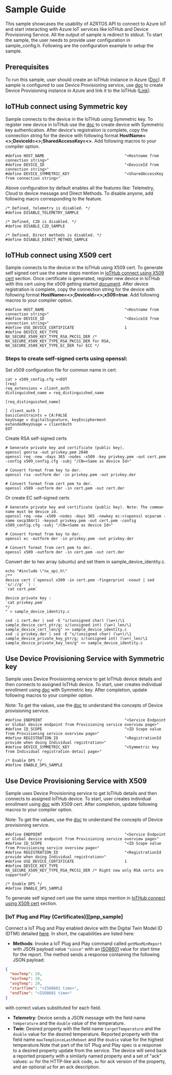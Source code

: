 # Sample Guide

This sample showcases the usability of AZRTOS API to connect to Azure IoT and start interacting with Azure IoT services like IoTHub and Device Provisioning Service. All the output of sample is redirect to stdout. To start the sample, the user needs to provide user configuration in sample_config.h. Following are the configuration example to setup the sample.

## Prerequisites
To run this sample, user should create an IoTHub instance in Azure ([Doc](https://docs.microsoft.com/en-us/azure/iot-hub/iot-hub-create-through-portal#create-an-iot-hub)). If sample is configured to use Device Provisioning service, use [doc](https://docs.microsoft.com/en-us/azure/iot-dps/quick-setup-auto-provision#create-a-new-iot-hub-device-provisioning-service) to create Device Provisioning instance in Azure and link it to the IoTHub ([Link](https://docs.microsoft.com/en-us/azure/iot-dps/quick-setup-auto-provision#link-the-iot-hub-and-your-device-provisioning-service)).

## IoTHub connect using Symmetric key

Sample connects to the device in the IoTHub using Symmetric key. To register new device in IoTHub use the [doc](https://docs.microsoft.com/en-us/azure/iot-hub/iot-hub-create-through-portal#register-a-new-device-in-the-iot-hub) to create device with Symmetric key authentication. After device's registration is complete, copy the connection string for the device with following format **HostName=<>;DeviceId=<>;SharedAccessKey=<>**. Add following macros to your compiler option.

```
#define HOST_NAME                                   "<Hostname from connection string>"
#define DEVICE_ID                                   "<DeviceId from connection string>"
#define DEVICE_SYMMETRIC_KEY                        "<SharedAccessKey from connection string>"
```
Above configuration by default enables all the features like: Telemetry, Cloud to device message and Direct Methods. To disable anyone, add following macro corresponding to the feature.

```
/* Defined, telemetry is disabled. */
#define DISABLE_TELEMETRY_SAMPLE

/* Defined, C2D is disabled. */
#define DISABLE_C2D_SAMPLE

/* Defined, Direct methods is disabled. */
#define DISABLE_DIRECT_METHOD_SAMPLE

```

## IoTHub connect using X509 cert

Sample connects to the device in the IoTHub using X509 cert. To generate self signed cert use the same steps mention in [IoTHub connect using X509 cert](#iothub-connect-using-x509-cert) section. Once certificate is generated, register new device in IoTHub with this cert using the x509 getting started [document](https://docs.microsoft.com/en-us/azure/iot-hub/iot-hub-security-x509-get-started). After device registration is complete, copy the connection string for the device with following format **HostName=<>;DeviceId=<>;x509=true**. Add following macros to your compiler option.

```
#define HOST_NAME                                   "<Hostname from connection string>"
#define DEVICE_ID                                   "<DeviceId from connection string>"
#define USE_DEVICE_CERTIFICATE                      1
#define DEVICE_KEY_TYPE                             NX_SECURE_X509_KEY_TYPE_RSA_PKCS1_DER /* NX_SECURE_X509_KEY_TYPE_RSA_PKCS1_DER for RSA, NX_SECURE_X509_KEY_TYPE_EC_DER for ECC */
```

### Steps to create self-signed certs using openssl:

Set x509 configuration file for common name in cert.
```
cat > x509_config.cfg <<EOT
[req]
req_extensions = client_auth
distinguished_name = req_distinguished_name

[req_distinguished_name]

[ client_auth ]
basicConstraints = CA:FALSE
keyUsage = digitalSignature, keyEncipherment
extendedKeyUsage = clientAuth
EOT
```

Create RSA self-signed certs
```
# Generate private key and certificate (public key).
openssl genrsa -out privkey.pem 2048
openssl req -new -days 365 -nodes -x509 -key privkey.pem -out cert.pem -config x509_config.cfg -subj "/CN=<Same as device Id>"

# Convert format from key to der.
openssl rsa -outform der -in privkey.pem -out privkey.der 

# Convert format from cert pem to der.
openssl x509 -outform der -in cert.pem -out cert.der
```

Or create EC self-signed certs
```
# Generate private key and certificate (public key). Note: The comman name must be device id.
openssl req -new -x509 -nodes -days 365 -newkey ec:<(openssl ecparam -name secp384r1) -keyout privkey.pem -out cert.pem -config x509_config.cfg -subj "/CN=<Same as device Id>"

# Convert format from key to der.
openssl ec -outform der -in privkey.pem -out privkey.der

# Convert format from cert pem to der.
openssl x509 -outform der -in cert.pem -out cert.der
```

Convert der to hex array (ubuntu) and set them in sample_device_identity.c.
```
echo "#include \"nx_api.h\"
/**
device cert (`openssl x509 -in cert.pem -fingerprint -noout | sed 's/://g' `) :
`cat cert.pem`

device private key :
`cat privkey.pem`
*/
" > sample_device_identity.c

xxd -i cert.der | sed -E "s/(unsigned char) (\w+)/\1 sample_device_cert_ptr/g; s/(unsigned int) (\w+)_len/\1 sample_device_cert_len/g" >> sample_device_identity.c
xxd -i privkey.der | sed -E "s/(unsigned char) (\w+)/\1 sample_device_private_key_ptr/g; s/(unsigned int) (\w+)_len/\1 sample_device_private_key_len/g" >> sample_device_identity.c
```


## Use Device Provisioning Service with Symmetric key

Sample uses Device Provisioning service to get IoTHub device details and then connects to assigned IoTHub device. To start, user creates individual enrollment using [doc](https://docs.microsoft.com/en-us/azure/iot-dps/quick-create-simulated-device-symm-key#create-a-device-enrollment-entry-in-the-portal)  with Symmetric key. After completion, update following macros to your compiler option. 

Note: To get the values, use the [doc](https://docs.microsoft.com/en-us/azure/iot-dps/concepts-device) to understand the concepts of Device provisioning service.

```
#define ENDPOINT                                    "<Service Endpoint or Global device endpoint from Provisioning service overview page>"
#define ID_SCOPE                                    "<ID Scope value from Provisioning service overview page>"
#define REGISTRATION_ID                             "<RegistrationId provide when doing Individual registration>"
#define DEVICE_SYMMETRIC_KEY                        "<Symmetric key from Individual registration detail page>"

/* Enable DPS */
#define ENABLE_DPS_SAMPLE
```

## Use Device Provisioning Service with X509

Sample uses Device Provisioning service to get IoTHub details and then connects to assigned IoTHub device. To start, user creates individual enrollment using [doc](https://docs.microsoft.com/en-us/azure/iot-dps/quick-create-simulated-device-x509#create-a-device-enrollment-entry-in-the-portal) with X509 cert. After completion, update following macros to your compiler option. 

Note: To get the values, use the [doc](https://docs.microsoft.com/en-us/azure/iot-dps/concepts-device) to understand the concepts of Device provisioning service.

```
#define ENDPOINT                                    "<Service Endpoint or Global device endpoint from Provisioning service overview page>"
#define ID_SCOPE                                    "<ID Scope value from Provisioning service overview page>"
#define REGISTRATION_ID                             "<RegistrationId provide when doing Individual registration>"
#define USE_DEVICE_CERTIFICATE                      1
#define DEVICE_KEY_TYPE                             NX_SECURE_X509_KEY_TYPE_RSA_PKCS1_DER /* Right now only RSA certs are supported*/

/* Enable DPS */
#define ENABLE_DPS_SAMPLE
```
To generate self signed cert use the same steps mention in [IoTHub connect using X509 cert](#iothub-connect-using-x509-cert) section.

### [IoT Plug and Play (Certificates)][pnp_sample]
Connect a IoT Plug and Play enabled device with the Digital Twin Model ID (DTMI) detailed [here](https://github.com/Azure/opendigitaltwins-dtdl/blob/master/DTDL/v2/samples/Thermostat.json).
In short, the capabilities are listed here:
- **Methods**: Invoke a IoT Plug and Play command called `getMaxMinReport` with JSON payload value `"since"` with an [ISO8601](https://en.wikipedia.org/wiki/ISO_8601) value for start time for the report. The method sends a response containing the following JSON payload:  
```json
{
  "maxTemp": 20,
  "minTemp": 20,
  "avgTemp": 20,
  "startTime": "<ISO8601 time>",
  "endTime": "<ISO8601 time>"
}
```
with correct values substituted for each field.
- **Telemetry**: Device sends a JSON message with the field name `temperature` and the `double` value of the temperature.
- **Twin**: Desired property with the field name `targetTemperature` and the `double` value for the desired temperature. Reported property with the field name `maxTempSinceLastReboot` and the `double` value for the highest temperature.Note that part of the IoT Plug and Play spec is a response to a desired property update from the service. The device will send back a reported property with a similarly named property and a set of "ack" values: `ac` for the HTTP-like ack code, `av` for ack version of the property, and an optional `ad` for an ack description.